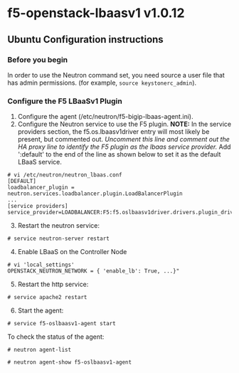 # f5-openstack-lbaasv1 v1.0.12

## Ubuntu Configuration instructions

### Before you begin
In order to use the Neutron command set, you need source a user file that has admin permissions. (for example, `source keystonerc_admin`).

### Configure the F5 LBaaSv1 Plugin
1. Configure the agent (/etc/neutron/f5-bigip-lbaas-agent.ini).
2. Configure the Neutron service to use the F5 plugin.
**NOTE:** In the service providers section, the f5.os.lbaasv1driver entry will most likely be present, but commented out. *Uncomment this line and comment out the HA proxy line to identify the F5 plugin as the lbaas service provider.* Add ':default' to the end of the line as shown below to set it as the default LBaaS service.
```
# vi /etc/neutron/neutron_lbaas.conf
[DEFAULT]
loadbalancer_plugin = neutron.services.loadbalancer.plugin.LoadBalancerPlugin
...
[service providers]
service_provider=LOADBALANCER:F5:f5.oslbaasv1driver.drivers.plugin_driver.F5PluginDriver:default
```   
3. Restart the neutron service:
```
# service neutron-server restart
```
4. Enable LBaaS on the Controller Node
```
# vi 'local_settings'
OPENSTACK_NEUTRON_NETWORK = { 'enable_lb': True, ...}"
```
5. Restart the http service:
```
# service apache2 restart
```
6. Start the agent: 
```
# service f5-oslbaasv1-agent start
```

To check the status of the agent:
```
# neutron agent-list

# neutron agent-show f5-oslbaasv1-agent

```
